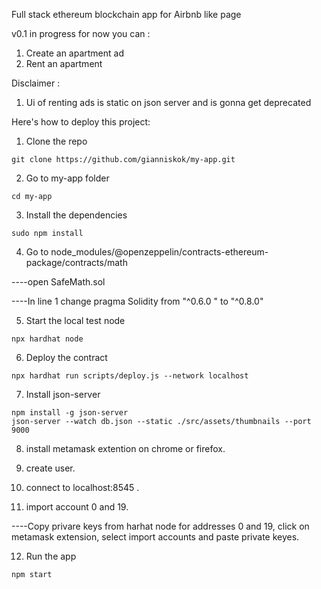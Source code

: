 Full stack ethereum blockchain app for Airbnb like page 

v0.1 in progress for now you can :

 1. Create an apartment ad 
 2. Rent an apartment 

Disclaimer :
 1. Ui of renting ads is static on json server and is gonna get deprecated 

Here's how to deploy this project:

1. Clone the repo
```shel
git clone https://github.com/gianniskok/my-app.git
```
2. Go to my-app folder
```shel
cd my-app
```
3. Install the dependencies
```shel
sudo npm install 
```

4. Go to node_modules/@openzeppelin/contracts-ethereum-package/contracts/math 

----open SafeMath.sol 
 
----In line 1 change pragma Solidity from "^0.6.0 " to "^0.8.0"

5. Start the local test node
```shel
npx hardhat node
```
6. Deploy the contract
```shel
npx hardhat run scripts/deploy.js --network localhost
```
7. Install json-server
```shel
npm install -g json-server
json-server --watch db.json --static ./src/assets/thumbnails --port 9000
```

8. install metamask extention on chrome or firefox.

9. create user.

10. connect to localhost:8545 .

11. import account 0 and 19.

----Copy privare keys from harhat node for addresses 0 and 19, click on metamask extension, select import accounts and paste private keyes.

12. Run the app
```shel
npm start
```


